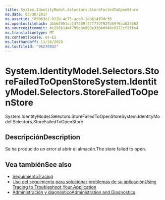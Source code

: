 ```yaml
---
title: System.IdentityModel.Selectors.StoreFailedToOpenStore
ms.date: 03/30/2017
ms.assetid: f850b3e2-022b-4c75-aca3-1a8b14f9dc30
ms.openlocfilehash: 3bb63951cc147409f47f77d7927b59f9aa834662
ms.sourcegitcommit: bc293b14af795e0e999e3304dd40c0222cf2ffe4
ms.translationtype: MT
ms.contentlocale: es-ES
ms.lasthandoff: 11/26/2020
ms.locfileid: "96270932"
---
```

# <a name="systemidentitymodelselectorsstorefailedtoopenstore"></a><span data-ttu-id="66feb-102">System.IdentityModel.Selectors.StoreFailedToOpenStore</span><span class="sxs-lookup"><span data-stu-id="66feb-102">System.IdentityModel.Selectors.StoreFailedToOpenStore</span></span>

<span data-ttu-id="66feb-103">System.IdentityModel.Selectors.StoreFailedToOpenStore</span><span class="sxs-lookup"><span data-stu-id="66feb-103">System.IdentityModel.Selectors.StoreFailedToOpenStore</span></span>  
  
## <a name="description"></a><span data-ttu-id="66feb-104">Descripción</span><span class="sxs-lookup"><span data-stu-id="66feb-104">Description</span></span>  

 <span data-ttu-id="66feb-105">Se ha producido un error al abrir el almacén.</span><span class="sxs-lookup"><span data-stu-id="66feb-105">The store failed to open.</span></span>  
  
## <a name="see-also"></a><span data-ttu-id="66feb-106">Vea también</span><span class="sxs-lookup"><span data-stu-id="66feb-106">See also</span></span>

- [<span data-ttu-id="66feb-107">Seguimiento</span><span class="sxs-lookup"><span data-stu-id="66feb-107">Tracing</span></span>](index.md)
- [<span data-ttu-id="66feb-108">Uso del seguimiento para solucionar problemas de su aplicación</span><span class="sxs-lookup"><span data-stu-id="66feb-108">Using Tracing to Troubleshoot Your Application</span></span>](using-tracing-to-troubleshoot-your-application.md)
- [<span data-ttu-id="66feb-109">Administración y diagnóstico</span><span class="sxs-lookup"><span data-stu-id="66feb-109">Administration and Diagnostics</span></span>](../index.md)
